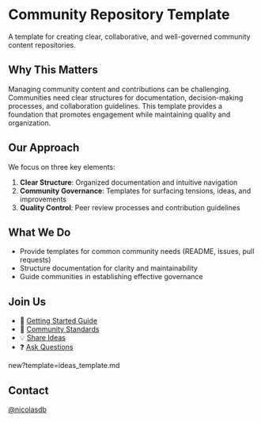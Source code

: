 # Community Repository Template

A template for creating clear, collaborative, and well-governed community content repositories.

## Why This Matters

Managing community content and contributions can be challenging. Communities need clear structures for documentation, decision-making processes, and collaboration guidelines. This template provides a foundation that promotes engagement while maintaining quality and organization.

## Our Approach

We focus on three key elements:

1. **Clear Structure**: Organized documentation and intuitive navigation
2. **Community Governance**: Templates for surfacing tensions, ideas, and improvements
3. **Quality Control**: Peer review processes and contribution guidelines

## What We Do

- Provide templates for common community needs (README, issues, pull requests)
- Structure documentation for clarity and maintainability
- Guide communities in establishing effective governance

## Join Us

- 🤝 [Getting Started Guide](docs/guides/getting-started.md)
- 📜 [Community Standards](CODE_OF_CONDUCT.md)
- 💡 [Share Ideas](https://github.com/nicolasdb/repoTemplate/issues/new?template=idea.md)
- ❓ [Ask Questions](https://github.com/nicolasdb/repoTemplate/issues/new?template=question.md)

new?template=ideas_template.md

## Contact

[@nicolasdb](https://github.com/nicolasdb)
